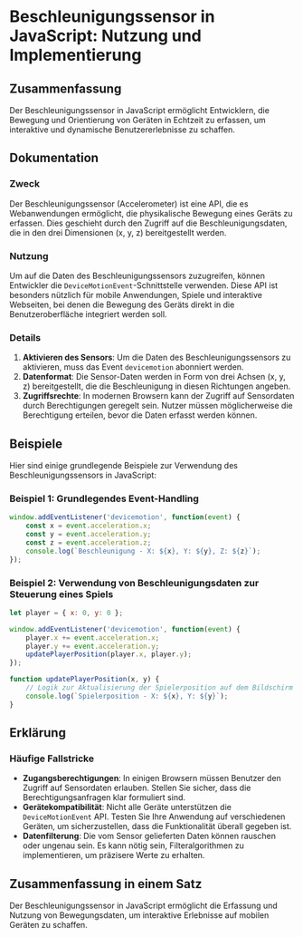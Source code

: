 <!--
Meta Description: # Beschleunigungssensor in JavaScript: Nutzung und Implementierung ## Zusammenfassung Der Beschleunigungssensor in JavaScript ermöglicht Entwicklern, ...
Meta Keywords: die, event, auf, javascript, und
-->

# Beschleunigungssensor in JavaScript: Nutzung und Implementierung

## Zusammenfassung
Der Beschleunigungssensor in JavaScript ermöglicht Entwicklern, die Bewegung und Orientierung von Geräten in Echtzeit zu erfassen, um interaktive und dynamische Benutzererlebnisse zu schaffen.

## Dokumentation
### Zweck
Der Beschleunigungssensor (Accelerometer) ist eine API, die es Webanwendungen ermöglicht, die physikalische Bewegung eines Geräts zu erfassen. Dies geschieht durch den Zugriff auf die Beschleunigungsdaten, die in den drei Dimensionen (x, y, z) bereitgestellt werden.

### Nutzung
Um auf die Daten des Beschleunigungssensors zuzugreifen, können Entwickler die `DeviceMotionEvent`-Schnittstelle verwenden. Diese API ist besonders nützlich für mobile Anwendungen, Spiele und interaktive Webseiten, bei denen die Bewegung des Geräts direkt in die Benutzeroberfläche integriert werden soll.

### Details
1. **Aktivieren des Sensors**: Um die Daten des Beschleunigungssensors zu aktivieren, muss das Event `devicemotion` abonniert werden.
2. **Datenformat**: Die Sensor-Daten werden in Form von drei Achsen (x, y, z) bereitgestellt, die die Beschleunigung in diesen Richtungen angeben.
3. **Zugriffsrechte**: In modernen Browsern kann der Zugriff auf Sensordaten durch Berechtigungen geregelt sein. Nutzer müssen möglicherweise die Berechtigung erteilen, bevor die Daten erfasst werden können.

## Beispiele
Hier sind einige grundlegende Beispiele zur Verwendung des Beschleunigungssensors in JavaScript:

### Beispiel 1: Grundlegendes Event-Handling
```javascript
window.addEventListener('devicemotion', function(event) {
    const x = event.acceleration.x;
    const y = event.acceleration.y;
    const z = event.acceleration.z;
    console.log(`Beschleunigung - X: ${x}, Y: ${y}, Z: ${z}`);
});
```

### Beispiel 2: Verwendung von Beschleunigungsdaten zur Steuerung eines Spiels
```javascript
let player = { x: 0, y: 0 };

window.addEventListener('devicemotion', function(event) {
    player.x += event.acceleration.x;
    player.y += event.acceleration.y;
    updatePlayerPosition(player.x, player.y);
});

function updatePlayerPosition(x, y) {
    // Logik zur Aktualisierung der Spielerposition auf dem Bildschirm
    console.log(`Spielerposition - X: ${x}, Y: ${y}`);
}
```

## Erklärung
### Häufige Fallstricke
- **Zugangsberechtigungen**: In einigen Browsern müssen Benutzer den Zugriff auf Sensordaten erlauben. Stellen Sie sicher, dass die Berechtigungsanfragen klar formuliert sind.
- **Gerätekompatibilität**: Nicht alle Geräte unterstützen die `DeviceMotionEvent` API. Testen Sie Ihre Anwendung auf verschiedenen Geräten, um sicherzustellen, dass die Funktionalität überall gegeben ist.
- **Datenfilterung**: Die vom Sensor gelieferten Daten können rauschen oder ungenau sein. Es kann nötig sein, Filteralgorithmen zu implementieren, um präzisere Werte zu erhalten.

## Zusammenfassung in einem Satz
Der Beschleunigungssensor in JavaScript ermöglicht die Erfassung und Nutzung von Bewegungsdaten, um interaktive Erlebnisse auf mobilen Geräten zu schaffen.